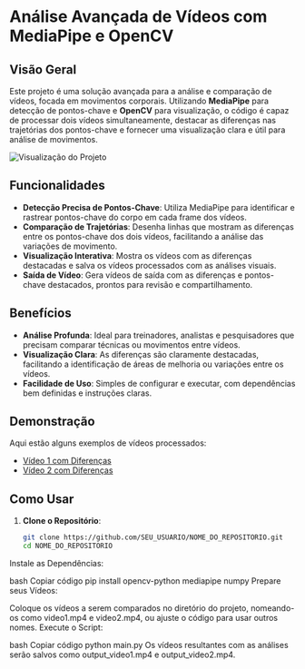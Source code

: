# Análise Avançada de Vídeos com MediaPipe e OpenCV

## Visão Geral

Este projeto é uma solução avançada para a análise e comparação de vídeos, focada em movimentos corporais. Utilizando **MediaPipe** para detecção de pontos-chave e **OpenCV** para visualização, o código é capaz de processar dois vídeos simultaneamente, destacar as diferenças nas trajetórias dos pontos-chave e fornecer uma visualização clara e útil para análise de movimentos.

![Visualização do Projeto](![imagem](https://github.com/user-attachments/assets/f4e69ac7-6ee3-4abf-947b-95f44c02b48a)
)

## Funcionalidades

- **Detecção Precisa de Pontos-Chave**: Utiliza MediaPipe para identificar e rastrear pontos-chave do corpo em cada frame dos vídeos.
- **Comparação de Trajetórias**: Desenha linhas que mostram as diferenças entre os pontos-chave dos dois vídeos, facilitando a análise das variações de movimento.
- **Visualização Interativa**: Mostra os vídeos com as diferenças destacadas e salva os vídeos processados com as análises visuais.
- **Saída de Vídeo**: Gera vídeos de saída com as diferenças e pontos-chave destacados, prontos para revisão e compartilhamento.

## Benefícios

- **Análise Profunda**: Ideal para treinadores, analistas e pesquisadores que precisam comparar técnicas ou movimentos entre vídeos.
- **Visualização Clara**: As diferenças são claramente destacadas, facilitando a identificação de áreas de melhoria ou variações entre os vídeos.
- **Facilidade de Uso**: Simples de configurar e executar, com dependências bem definidas e instruções claras.

## Demonstração

Aqui estão alguns exemplos de vídeos processados:

- [Vídeo 1 com Diferenças](https://your-video-url.com/video1.mp4)
- [Vídeo 2 com Diferenças](https://your-video-url.com/video2.mp4)

## Como Usar

1. **Clone o Repositório**:

   ```bash
   git clone https://github.com/SEU_USUARIO/NOME_DO_REPOSITORIO.git
   cd NOME_DO_REPOSITORIO
Instale as Dependências:

bash
Copiar código
pip install opencv-python mediapipe numpy
Prepare seus Vídeos:

Coloque os vídeos a serem comparados no diretório do projeto, nomeando-os como video1.mp4 e video2.mp4, ou ajuste o código para usar outros nomes.
Execute o Script:

bash
Copiar código
python main.py
Os vídeos resultantes com as análises serão salvos como output_video1.mp4 e output_video2.mp4.
